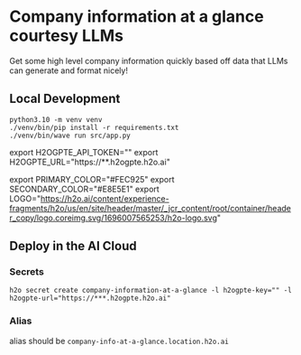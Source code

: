 # Company information at a glance courtesy LLMs

Get some high level company information quickly based off data that LLMs can generate and format nicely! 

## Local Development
```shell script
python3.10 -m venv venv
./venv/bin/pip install -r requirements.txt
./venv/bin/wave run src/app.py
```

export H2OGPTE_API_TOKEN=""
export H2OGPTE_URL="https://**.h2ogpte.h2o.ai"

export PRIMARY_COLOR="#FEC925"
export SECONDARY_COLOR="#E8E5E1"
export LOGO="https://h2o.ai/content/experience-fragments/h2o/us/en/site/header/master/_jcr_content/root/container/header_copy/logo.coreimg.svg/1696007565253/h2o-logo.svg"

## Deploy in the AI Cloud

### Secrets
```
h2o secret create company-information-at-a-glance -l h2ogpte-key="" -l h2ogpte-url="https://***.h2ogpte.h2o.ai"
```

### Alias
alias should be `company-info-at-a-glance.location.h2o.ai`
